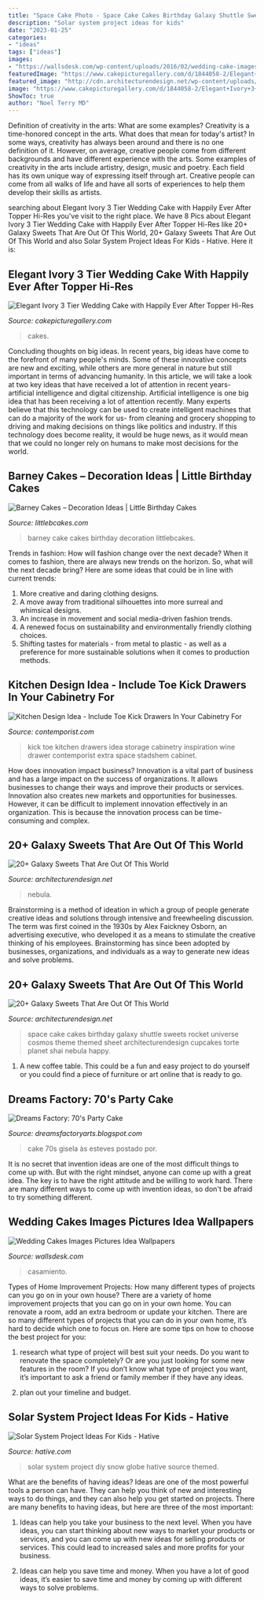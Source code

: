 ```yaml
---
title: "Space Cake Photo - Space Cake Cakes Birthday Galaxy Shuttle Sweets Rocket Universe Cosmos Theme Themed Sheet Architecturendesign Cupcakes Torte Planet Shai Nebula Happy"
description: "Solar system project ideas for kids"
date: "2023-01-25"
categories:
- "ideas"
tags: ["ideas"]
images:
- "https://wallsdesk.com/wp-content/uploads/2016/02/wedding-cake-images.jpg"
featuredImage: "https://www.cakepicturegallery.com/d/1844058-2/Elegant+Ivory+3+Tier+Wedding+Cake+with+Happily+Ever+After+Topper.JPG"
featured_image: "http://cdn.architecturendesign.net/wp-content/uploads/2016/05/AD-Galaxy-Cakes-Space-Sweets-Nebula-Cosmos-Universe-23.jpg"
image: "https://www.cakepicturegallery.com/d/1844058-2/Elegant+Ivory+3+Tier+Wedding+Cake+with+Happily+Ever+After+Topper.JPG"
ShowToc: true
author: "Noel Terry MD"
---
```



Definition of creativity in the arts: What are some examples?
Creativity is a time-honored concept in the arts. What does that mean for today's artist? In some ways, creativity has always been around and there is no one definition of it. However, on average, creative people come from different backgrounds and have different experience with the arts. 
Some examples of creativity in the arts include artistry, design, music and poetry. Each field has its own unique way of expressing itself through art. Creative people can come from all walks of life and have all sorts of experiences to help them develop their skills as artists.

	

		
searching about Elegant Ivory 3 Tier Wedding Cake with Happily Ever After Topper Hi-Res you've visit to the right place. We have 8 Pics about Elegant Ivory 3 Tier Wedding Cake with Happily Ever After Topper Hi-Res like 20+ Galaxy Sweets That Are Out Of This World, 20+ Galaxy Sweets That Are Out Of This World and also Solar System Project Ideas For Kids - Hative. Here it is:
		
    
## Elegant Ivory 3 Tier Wedding Cake With Happily Ever After Topper Hi-Res

<img loading=lazy src="https://www.cakepicturegallery.com/d/1844058-2/Elegant+Ivory+3+Tier+Wedding+Cake+with+Happily+Ever+After+Topper.JPG" onerror="this.onerror=null;this.src='https://tse3.mm.bing.net/th?id=OIP.UJBC68kwhXpCHr8Wxje0mwHaKC&amp;pid=15.1';" alt="Elegant Ivory 3 Tier Wedding Cake with Happily Ever After Topper Hi-Res">

_Source: cakepicturegallery.com_

>cakes. 

	

Concluding thoughts on big ideas.
In recent years, big ideas have come to the forefront of many people's minds. Some of these innovative concepts are new and exciting, while others are more general in nature but still important in terms of advancing humanity. In this article, we will take a look at two key ideas that have received a lot of attention in recent years- artificial intelligence and digital citizenship. 
Artificial intelligence is one big idea that has been receiving a lot of attention recently. Many experts believe that this technology can be used to create intelligent machines that can do a majority of the work for us- from cleaning and grocery shopping to driving and making decisions on things like politics and industry. If this technology does become reality, it would be huge news, as it would mean that we could no longer rely on humans to make most decisions for the world.

    
## Barney Cakes – Decoration Ideas | Little Birthday Cakes

<img loading=lazy src="http://www.littlebcakes.com/wp-content/uploads/2014/01/Barney-Cake-Ideas.jpg" onerror="this.onerror=null;this.src='https://tse3.mm.bing.net/th?id=OIP.xHRiNwuhUC6ZyitMsPRWVwHaLx&amp;pid=15.1';" alt="Barney Cakes – Decoration Ideas | Little Birthday Cakes">

_Source: littlebcakes.com_

>barney cake cakes birthday decoration littlebcakes. 

	

Trends in fashion: How will fashion change over the next decade?
When it comes to fashion, there are always new trends on the horizon. So, what will the next decade bring? Here are some ideas that could be in line with current trends: 
1. More creative and daring clothing designs.
2. A move away from traditional silhouettes into more surreal and whimsical designs.
3. An increase in movement and social media-driven fashion trends.
4. A renewed focus on sustainability and environmentally friendly clothing choices. 
5. Shifting tastes for materials - from metal to plastic - as well as a preference for more sustainable solutions when it comes to production methods.

    
## Kitchen Design Idea - Include Toe Kick Drawers In Your Cabinetry For

<img loading=lazy src="http://www.contemporist.com/wp-content/uploads/2016/12/toe-kick-drawers-kitchen-131216-612-05-800x1203.jpg" onerror="this.onerror=null;this.src='https://tse3.mm.bing.net/th?id=OIP.6o9v66Ye4pK5NBHROftFuAHaLI&amp;pid=15.1';" alt="Kitchen Design Idea - Include Toe Kick Drawers In Your Cabinetry For">

_Source: contemporist.com_

>kick toe kitchen drawers idea storage cabinetry inspiration wine drawer contemporist extra space stadshem cabinet. 

	

How does innovation impact business?
Innovation is a vital part of business and has a large impact on the success of organizations. It allows businesses to change their ways and improve their products or services. Innovation also creates new markets and opportunities for businesses. However, it can be difficult to implement innovation effectively in an organization. This is because the innovation process can be time-consuming and complex.

    
## 20+ Galaxy Sweets That Are Out Of This World

<img loading=lazy src="https://cdn.architecturendesign.net/wp-content/uploads/2016/05/AD-Galaxy-Cakes-Space-Sweets-Nebula-Cosmos-Universe-12.jpg" onerror="this.onerror=null;this.src='https://tse4.mm.bing.net/th?id=OIP.JrLjOhzy3lr3aQQ430LBZAHaKR&amp;pid=15.1';" alt="20+ Galaxy Sweets That Are Out Of This World">

_Source: architecturendesign.net_

>nebula. 

	

Brainstorming is a method of ideation in which a group of people generate creative ideas and solutions through intensive and freewheeling discussion. The term was first coined in the 1930s by Alex Faickney Osborn, an advertising executive, who developed it as a means to stimulate the creative thinking of his employees. Brainstorming has since been adopted by businesses, organizations, and individuals as a way to generate new ideas and solve problems.

    
## 20+ Galaxy Sweets That Are Out Of This World

<img loading=lazy src="http://cdn.architecturendesign.net/wp-content/uploads/2016/05/AD-Galaxy-Cakes-Space-Sweets-Nebula-Cosmos-Universe-23.jpg" onerror="this.onerror=null;this.src='https://tse2.mm.bing.net/th?id=OIP.37JlixPpK2JfdRHhRjZ3NgHaFT&amp;pid=15.1';" alt="20+ Galaxy Sweets That Are Out Of This World">

_Source: architecturendesign.net_

>space cake cakes birthday galaxy shuttle sweets rocket universe cosmos theme themed sheet architecturendesign cupcakes torte planet shai nebula happy. 

	

1. A new coffee table. This could be a fun and easy project to do yourself or you could find a piece of furniture or art online that is ready to go.

    
## Dreams Factory: 70&#039;s Party Cake

<img loading=lazy src="https://2.bp.blogspot.com/-v9niJc1r1H4/UyEIxWtGN0I/AAAAAAAABFQ/VYORLt1AjME/s1600/P3088452.JPG" onerror="this.onerror=null;this.src='https://tse2.mm.bing.net/th?id=OIP.PG3Gv_k8vVH5q9uSHoVZ1QHaJ4&amp;pid=15.1';" alt="Dreams Factory: 70&#039;s Party Cake">

_Source: dreamsfactoryarts.blogspot.com_

>cake 70s gisela às esteves postado por. 

	

It is no secret that invention ideas are one of the most difficult things to come up with. But with the right mindset, anyone can come up with a great idea. The key is to have the right attitude and be willing to work hard. There are many different ways to come up with invention ideas, so don't be afraid to try something different.

    
## Wedding Cakes Images Pictures Idea Wallpapers

<img loading=lazy src="https://wallsdesk.com/wp-content/uploads/2016/02/wedding-cake-images.jpg" onerror="this.onerror=null;this.src='https://tse2.mm.bing.net/th?id=OIP.f8w7ST4VgHIenMzVTZBNVAHaHa&amp;pid=15.1';" alt="Wedding Cakes Images Pictures Idea Wallpapers">

_Source: wallsdesk.com_

>casamiento. 

	

Types of Home Improvement Projects: How many different types of projects can you go on in your own house?
There are a variety of home improvement projects that you can go on in your own home. You can renovate a room, add an extra bedroom or update your kitchen. There are so many different types of projects that you can do in your own home, it’s hard to decide which one to focus on. Here are some tips on how to choose the best project for you: 
1. research what type of project will best suit your needs. Do you want to renovate the space completely? Or are you just looking for some new features in the room? If you don’t know what type of project you want, it’s important to ask a friend or family member if they have any ideas. 

2. plan out your timeline and budget.

    
## Solar System Project Ideas For Kids - Hative

<img loading=lazy src="https://hative.com/wp-content/uploads/2014/12/solar-system-project-ideas/10-solar-system-project-ideas.jpg" onerror="this.onerror=null;this.src='https://tse4.mm.bing.net/th?id=OIP.5u23TC63WOjqgI6Ypytc2wHaLE&amp;pid=15.1';" alt="Solar System Project Ideas For Kids - Hative">

_Source: hative.com_

>solar system project diy snow globe hative source themed. 

	

What are the benefits of having ideas?
Ideas are one of the most powerful tools a person can have. They can help you think of new and interesting ways to do things, and they can also help you get started on projects. There are many benefits to having ideas, but here are three of the most important: 
1. Ideas can help you take your business to the next level. When you have ideas, you can start thinking about new ways to market your products or services, and you can come up with new ideas for selling products or services. This could lead to increased sales and more profits for your business. 

2. Ideas can help you save time and money. When you have a lot of good ideas, it’s easier to save time and money by coming up with different ways to solve problems.

